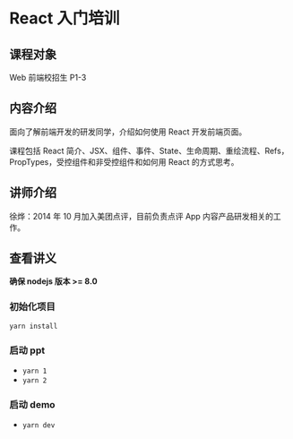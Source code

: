 # React 入门培训

## 课程对象

Web 前端校招生 P1-3

## 内容介绍

面向了解前端开发的研发同学，介绍如何使用 React 开发前端页面。

课程包括 React 简介、JSX、组件、事件、State、生命周期、重绘流程、Refs，PropTypes，受控组件和非受控组件和如何用 React 的方式思考。

## 讲师介绍

徐烨：2014 年 10 月加入美团点评，目前负责点评 App 内容产品研发相关的工作。

## 查看讲义

**确保 nodejs 版本 >= 8.0**

### 初始化项目

`yarn install`

### 启动 ppt

- `yarn 1`
- `yarn 2`

### 启动 demo

- `yarn dev`
